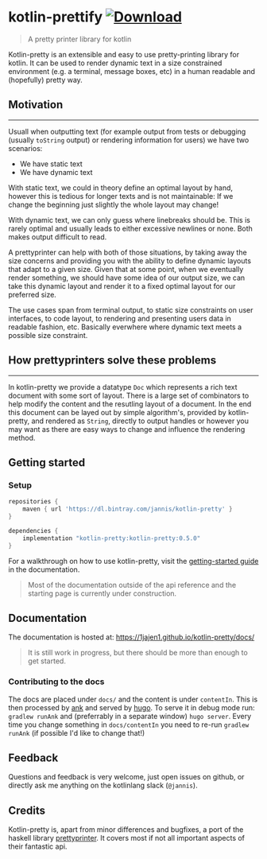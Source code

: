 # kotlin-prettify [ ![Download](https://api.bintray.com/packages/jannis/kotlin-pretty/kotlin-pretty/images/download.svg) ](https://bintray.com/jannis/kotlin-pretty/kotlin-pretty/_latestVersion)
> A pretty printer library for kotlin

Kotlin-pretty is an extensible and easy to use pretty-printing library for kotlin. It can be used to render dynamic text in a size constrained environment (e.g. a terminal, message boxes, etc) in a human readable and (hopefully) pretty way.

## Motivation
---

Usuall when outputting text (for example output from tests or debugging (usually `toString` output) or rendering information for users) we have two scenarios:
- We have static text
- We have dynamic text

With static text, we could in theory define an optimal layout by hand, however this is tedious for longer texts and is not maintainable: If we change the beginning just slightly the whole layout may change!

With dynamic text, we can only guess where linebreaks should be. This is rarely optimal and usually leads to either excessive newlines or none. Both makes output difficult to read.

A prettyprinter can help with both of those situations, by taking away the size concerns and providing you with the ability to define dynamic layouts that adapt to a given size. Given that at some point, when we eventually render something, we should have some idea of our output size, we can take this dynamic layout and render it to a fixed optimal layout for our preferred size.

The use cases span from terminal output, to static size constraints on user interfaces, to code layout, to rendering and presenting users data in readable fashion, etc. Basically everwhere where dynamic text meets a possible size constraint.

## How prettyprinters solve these problems
---

In kotlin-pretty we provide a datatype `Doc` which represents a rich text document with some sort of layout. There is a large set of combinators to help modify the content and the resutling layout of a document. In the end this document can be layed out by simple algorithm's, provided by kotlin-pretty, and rendered as `String`, directly to output handles or however you may want as there are easy ways to change and influence the rendering method.

## Getting started

### Setup

```groovy
repositories {
    maven { url 'https://dl.bintray.com/jannis/kotlin-pretty' }
}

dependencies {
    implementation "kotlin-pretty:kotlin-pretty:0.5.0"
}
```

For a walkthrough on how to use kotlin-pretty, visit the [getting-started guide](https://1jajen1.github.io/kotlin-pretty/docs/getting-started/) in the documentation.

> Most of the documentation outside of the api reference and the starting page is currently under construction.

## Documentation

The documentation is hosted at: https://1jajen1.github.io/kotlin-pretty/docs/

> It is still work in progress, but there should be more than enough to get started.

### Contributing to the docs

The docs are placed under `docs/` and the content is under `contentIn`. This is then processed by [ank](https://github.com/arrow-kt/arrow/tree/master/modules/ank) and served by [hugo](https://gohugo.io/). To serve it in debug mode run: `gradlew runAnk` and (preferrably in a separate window) `hugo server`. Every time you change something in `docs/contentIn` you need to re-run `gradlew runAnk` (if possible I'd like to change that!)

## Feedback

Questions and feedback is very welcome, just open issues on github, or directly ask me anything on the kotlinlang slack (`@jannis`). 

## Credits

Kotlin-pretty is, apart from minor differences and bugfixes, a port of the haskell library [prettyprinter](https://github.com/quchen/prettyprinter). It covers most if not all important aspects of their fantastic api.
